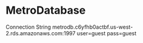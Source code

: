 # MetroDatabase

Connection String
metrodb.c6yfhb0actbf.us-west-2.rds.amazonaws.com:1997
user=guest
pass=guest
